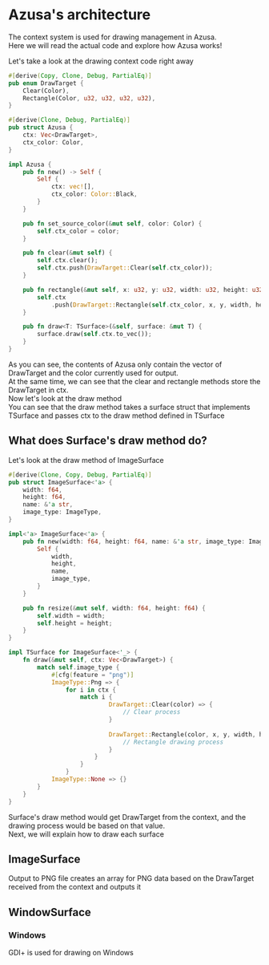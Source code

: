 # Azusa's architecture
The context system is used for drawing management in Azusa.  
Here we will read the actual code and explore how Azusa works!  

Let's take a look at the drawing context code right away  
```rust
#[derive(Copy, Clone, Debug, PartialEq)]
pub enum DrawTarget {
    Clear(Color),
    Rectangle(Color, u32, u32, u32, u32),
}

#[derive(Clone, Debug, PartialEq)]
pub struct Azusa {
    ctx: Vec<DrawTarget>,
    ctx_color: Color,
}

impl Azusa {
    pub fn new() -> Self {
        Self {
            ctx: vec![],
            ctx_color: Color::Black,
        }
    }

    pub fn set_source_color(&mut self, color: Color) {
        self.ctx_color = color;
    }

    pub fn clear(&mut self) {
        self.ctx.clear();
        self.ctx.push(DrawTarget::Clear(self.ctx_color));
    }

    pub fn rectangle(&mut self, x: u32, y: u32, width: u32, height: u32) {
        self.ctx
            .push(DrawTarget::Rectangle(self.ctx_color, x, y, width, height));
    }

    pub fn draw<T: TSurface>(&self, surface: &mut T) {
        surface.draw(self.ctx.to_vec());
    }
}
```

As you can see, the contents of Azusa only contain the vector of DrawTarget and the color currently used for output.   
At the same time, we can see that the clear and rectangle methods store the DrawTarget in ctx.  
Now let's look at the draw method  
You can see that the draw method takes a surface struct that implements TSurface and passes ctx to the draw method defined in TSurface  

## What does Surface's draw method do?
Let's look at the draw method of ImageSurface  
```rust
#[derive(Clone, Copy, Debug, PartialEq)]
pub struct ImageSurface<'a> {
    width: f64,
    height: f64,
    name: &'a str,
    image_type: ImageType,
}

impl<'a> ImageSurface<'a> {
    pub fn new(width: f64, height: f64, name: &'a str, image_type: ImageType) -> Self {
        Self {
            width,
            height,
            name,
            image_type,
        }
    }

    pub fn resize(&mut self, width: f64, height: f64) {
        self.width = width;
        self.height = height;
    }
}

impl TSurface for ImageSurface<'_> {
    fn draw(&mut self, ctx: Vec<DrawTarget>) {
        match self.image_type {
            #[cfg(feature = "png")]
            ImageType::Png => {
                for i in ctx {
                    match i {
                            DrawTarget::Clear(color) => {
                                // Clear process
                            }
                        
                            DrawTarget::Rectangle(color, x, y, width, height) => {
                                // Rectangle drawing process
                            }
                        }
                    }
                }
            ImageType::None => {}
        }
    }
}
```
Surface's draw method would get DrawTarget from the context, and the drawing process would be based on that value.  
Next, we will explain how to draw each surface  

## ImageSurface
Output to PNG file creates an array for PNG data based on the DrawTarget received from the context and outputs it  

## WindowSurface
### Windows
GDI+ is used for drawing on Windows